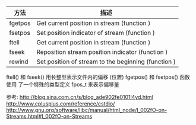 方法|描述
--|--
fgetpos|Get current position in stream (function )
fsetpos|Set position indicator of stream (function )
ftell|Get current position in stream (function )
fseek|Reposition stream position indicator (function )
rewind|Set position of stream to the beginning (function )


ftell() 和 fseek() 用长整型表示文件内的偏移 (位置)
fgetpos() 和 fsetpos() 函数使用 了一个特殊的类型定义 fpos_t 来表示偏移量


参考:
http://blog.sina.com.cn/s/blog_ade902fe0101l4yd.html
http://www.cplusplus.com/reference/cstdio/
http://www.gnu.org/software/libc/manual/html_node/I_002fO-on-Streams.html#I_002fO-on-Streams